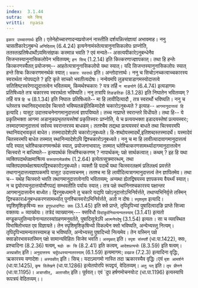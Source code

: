 ```yaml
---
index:  3.1.44
sutra:  च्लेः सिच्
vritti:  nyasa
---
```


`इकार उच्चारणार्थः` इति। एतेनेहोच्चारणादन्यप्रयोजनं नास्तीति दर्शयन्नित्संज्ञायां अभावमाह। ननु चासतीकारेऽनुबन्धे `अनिदिताम्` (6.4.24) इत्यनेनामंस्तेत्यत्रानुनासिकलोपः प्राप्नोति, ततस्तत्प्रतिषेधार्थोऽयमित्संज्ञकः कस्मान्न भवति ? एवं मन्यते-- असत्यपीकारेऽनुबन्धेनैव सिजन्तस्यानुनासिकलोपेन भवितव्यम्; `हन सिच्` (1.2.14) इति कित्करणाज्ज्ञापकात्। तथा हि हन्तेः कित्करणस्यैतत् प्रयोजनम्-- आहतेत्यत्रानुनासिकलोपो यथा स्यात्। यदि सिजन्तस्यानुनासिकलोपः स्यात् हन्ते सिचः कित्करणमनर्थकं स्यात्। `चकारः स्वरार्थः` इति। अन्तोदात्तार्थः। ननु च सिचोऽनच्कत्वाच्चकारस्य स्वरार्थता नोपपद्यते ? इटि कृते साच्को भवतीत्यदोषः। नन्वेवमपि लुङ्यत्राडागमस्योदात्तत्वे सतिशिष्टस्वरेणाद्युदात्तत्वेन भवितव्यम्, किमर्थश्चकारः ? यत्र तर्हि `न माङयोगे` (6.4.74) इत्यडागमः प्रतिषिध्यते तत्र चकारस्य स्वरार्थता भविष्यति। ननु तत्रापि `तिङङतिङः` (8.1.28) इति निघातेन भवितव्यम् ? तर्हि यत्र `हि च` (8.1.34) इति निघातः प्रतिषिध्यते-- मा हि लावीदित्यादौ , तत्र स्वरार्थो भविष्यति। ननु च च्लेस्तत्र स्थानिवद्भावादेव चित्सरो भविष्यत#ईतिकिमादेशे चकारोऽनुबध्यते ? इत्याह-- `आगमानुदात्तत्वं हि` इत्यादि। यासुट उदात्तवचनेनागमानुदात्तत्वं ज्ञापयिष्यते। तच्च नाप्राप्ते स्वरान्तरे विधीयते। तथा हि-- ये प्रकृतिभक्ता आगमा अडानुकप्रभृततयस्तेषां प्रकृतिस्वरः प्राप्नोति, ये च प्रत्ययभक्ता इडादयस्तेषां प्रत्ययस्वरः; तस्मादगमानुदात्तत्वं सर्वस्य स्वरान्तरस्य बाधकम्। ततश्चैव तद्यथा प्रत्ययस्वरं बाधते तथा चित्स्वरमपि स्थानिवद्भावकृतं बाधेत। तस्मादादेशेऽपि चकारोऽनुबध्यते। हि-शब्दोयस्मादर्थे,इतिशब्दस्तस्मादर्थे। यस्मादेवं चितस्वरमपि बाधेत तस्मात् स्थानिन्यादेशेऽपि द्विश्चकारोऽनुबध्यते। ननु च मा हि लावीत्यादावागमानुदात्तत्वं यदि स्यात् च्लेश्चित्करणमनर्थकं स्यात्, प्रयोजनाभावात्; तस्मात् च्लेश्चित्करणसामर्थ्यादागमानुदात्तत्वेन चित्स्वरो न बाधिष्यते-- इत्यपार्थकं सिचश्चित्करणम् ? नापार्थकम्; पक्षे सार्थकत्वात्। कथम् ? इह हि यथा व्यक्तिपदार्थपक्षमाश्रित्य `सरूपाणामेकशेषः` (1.2.64) इत्येतत्सूत्रमारब्धम्, तथा व्यक्तिपदमार्थक्षाश्रयत्पद्विश्चकारोऽनुबध्यते। व्यक्तौ हि पदार्थे यथा चित्स्वरलक्षमं प्रतिलक्ष्यं प्रवर्त्तते तथागानुदात्तत्वज्ञापकमपि यासुट उदात्तवचनम्। ततश्च मा हि लावीदित्यत्रागमानुदात्तत्वं तेन ज्ञापितमेव। तथा च-- यथेह चित्स्वरो भवति तथागमानुदात्तत्वेनापि भवितव्यम्; अन्यथा ह्येतद्विषयस्य ज्ञापकस्य वैयर्थ्यं स्यात्। न च द्वयोरप्यनुदात्तयोर्यौगपद्यं सम्भवतीति पर्यायः स्यात्। तत्र पक्षे स्थानिनश्चकारस्य पक्षान्तर आगमानुदात्तत्वेन बाध्येत। द्विरनुबध्यमाने तु चकारे यद्यपि पक्षेऽनुदात्तोऽभिनिर्वर्त्तते, तथाप्यभिनिर्वृत्ते तस्मिन् द्विश्चकारा4नुबन्धकरणसामर्थ्यात् पुनश्चित्स्वरोऽभिनिर्वर्त्तते, अतो न दोषः।
`स्पृशमृश` इत्यादि। स्पृशिमृशिकृषिभ्यः `शल इगुपधादनिटः क्सः` (3.1.45) इति क्से प्राप्ते, तृपिदृपिभ्यां पुषादित्वादङि प्राप्ते सिज्वा वक्तव्यः = व्याख्येयः। तत्रेदं व्याख्यानम्--- क्सविधौ `विदांकुर्वन्त्वित्यन्यतस्याम्` (3.1.41) इत्यतो मण्डूकप्लुतिन्यायेनान्यतरस्यांग्रहणमनुवर्तते, पुषादिसूत्रेऽपि `आत्मनेपदेषु` (3.1.54) इत्यतः। सा च व्यवस्थित विभाषितोभयत एव विज्ञायते। तेन स्पृशिमृशिकृषिभ्यो विकल्पेन क्सो भविष्यति, अन्येभ्यस्तु नित्यम्। तृपिदृपिभ्यामन्यतरस्यामङ् च भविष्यति, अन्येभ्यस्तु पुषादिभ्यो नित्यमेव। तेन यस्मिन् पक्षे क्साङोरभावस्तस्मिन् पक्षे सामान्यविहितः सिजेव भवति। `अस्पृक्षत्` इति। `स्पृश संस्पर्शे` (धा.पा.1422), क्सः, व्रश्चादिना (8.2.36) षत्वम्, `षढोः कः सि` (8.2.41) इति कत्वम्, `आदेशप्रत्ययोः` (8.3.59) इति षत्वम्। `अस्प्राक्षीत्` इति। `अनुदात्तस्य चर्दुपधस्यान्यतरस्याम्` (6.1.59) इत्यमागमः; `वदव्रज` (7.2.3) इत्यादिना वृद्धिः, ऋकारस्य यणादेशः। `अस्पाक्षीत्` इति। सिच्। यदाऽमागमो नास्ति तदा ऋकारस्यैव वृद्धिः।एवं `मृश आमर्शने` (धा.पा.1425), `कृष विलेखने` (धा.पा.1286) इत्येतयोरपि रूपद्वयं, वेदितव्यम्। `अतु पत्` इति। `तृप प्रीणने` (धा.पा.1195)। `अत्राप्सीत्, अताप्सीत्` इति। पूर्ववत्। एवं `दुप हर्षणमोचनयोःट (धा.पा.1196) इत्यस्यापि रूपत्रयं वेदितव्यम्।।

